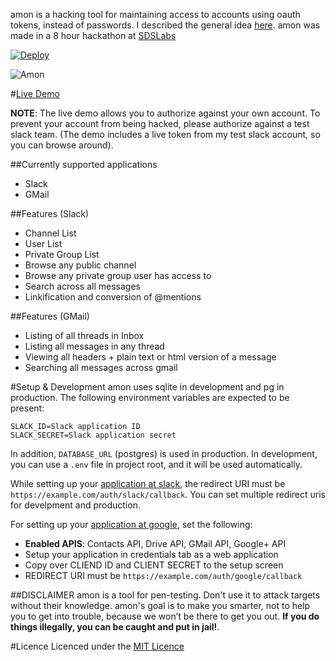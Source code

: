 amon is a hacking tool for maintaining access to accounts using oauth tokens, instead of passwords. I described the general idea [here](https://github.com/captn3m0/ideas#user-content-hacking-via-oaauth-tokens). amon was made in a 8 hour hackathon at [SDSLabs](https://sdslabs.co/)

[![Deploy](https://www.herokucdn.com/deploy/button.png)](https://heroku.com/deploy?template=https://github.com/captn3m0/amon)

![Amon](https://cdn.rawgit.com/captn3m0/amon/master/app/assets/images/logo.png)

#[Live Demo](https://amon-hack.herokuapp.com/)

**NOTE**: The live demo allows you to authorize against your own account. To prevent your account from being hacked, please authorize against a test slack team. (The demo includes a live token from my test slack account, so you can browse around).

##Currently supported applications

- Slack
- GMail

##Features (Slack)

- Channel List
- User List
- Private Group List
- Browse any public channel
- Browse any private group user has access to
- Search across all messages
- Linkification and conversion of @mentions

##Features (GMail)

- Listing of all threads in Inbox
- Listing all messages in any thread
- Viewing all headers + plain text or html version of a message
- Searching all messages across gmail

#Setup & Development
amon uses sqlite in development and pg in production. The following environment variables are expected to be present:

    SLACK_ID=Slack application ID
    SLACK_SECRET=Slack application secret

In addition, `DATABASE_URL` (postgres) is used in production. In development, you can use a `.env` file in project root, and it will be used automatically.

While setting up your [application at slack](https://api.slack.com/applications/new), the redirect URI must be `https://example.com/auth/slack/callback`. You can set multiple redirect uris for develpment and production.

For setting up your [application at google](https://console.developers.google.com/project?authuser=0), set the following:

- **Enabled APIS**: Contacts API, Drive API, GMail API, Google+ API
- Setup your application in credentials tab as a web application
- Copy over CLIEND ID and CLIENT SECRET to the setup screen
- REDIRECT URI must be `https://example.com/auth/google/callback`

##DISCLAIMER
amon is a tool for pen-testing. Don't use it to attack targets without their knowledge. amon's goal is to make you smarter, not to help you to get into trouble, because we won’t be there to get you out. **If you do things illegally, you can be caught and put in jail!**.

#Licence
Licenced under the [MIT Licence](http://nemo.mit-license.org/)
